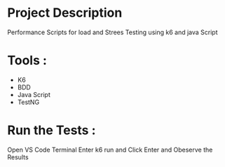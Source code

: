 # Project Description 
Performance Scripts for load and Strees Testing using k6 and java Script

# Tools :
- K6 
- BDD
- Java Script 
- TestNG 

# Run the Tests :
Open VS Code Terminal 
Enter k6 run and Click Enter and Obeserve the Results
